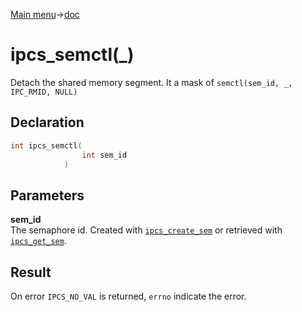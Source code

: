 [Main menu](../../Readme.md)->[doc](../IPCS-doc.md)

# ipcs_semctl(\_)

Detach the shared memory segment. It a mask of `semctl(sem_id, _, IPC_RMID, NULL)`

## **Declaration**

```C
int ipcs_semctl(
                int sem_id
            )
```

## **Parameters**
**sem\_id**  
The semaphore id. Created with [`ipcs_create_sem`](ipcs_create_sem.md) or retrieved with [`ipcs_get_sem`](ipcs_get_sem.md).


## **Result**
On error `IPCS_NO_VAL` is returned, `errno` indicate the error.
